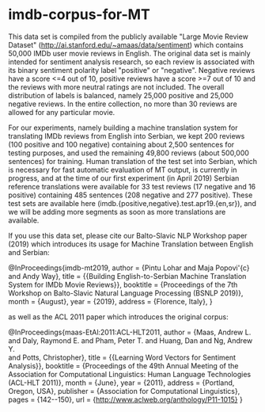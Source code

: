 # imdb-corpus-for-MT

This data set is compiled from the publicly available "Large Movie Review Dataset" (http://ai.stanford.edu/~amaas/data/sentiment)
which contains 50,000 IMDb user movie reviews in English. 
The original data set is mainly intended for sentiment analysis research, so each review is associated with its binary 
sentiment polarity label "positive" or "negative". Negative reviews have a score <=4 out of 10, positive reviews have 
a score >=7 out of 10 and the reviews with more neutral ratings are not included. The overall distribution of labels is
balanced, namely 25,000 positive and 25,000 negative reviews. 
In the entire collection, no more than 30 reviews are allowed for any particular movie.

For our experiments, namely building a machine translation system for translating IMDb reviews from English into Serbian, 
we kept 200 reviews (100 positive and 100 negative) containing about 2,500 sentences for testing purposes, and used the 
remaining 49,800 reviews (about 500,000 sentences) for training. 
Human translation of the test set into Serbian, which is necessary for fast automatic evaluation of MT output, is currently 
in progress, and at the time of our first experiment (in April 2019) Serbian reference translations were available for 
33 test reviews (17 negative and 16 positive) containing 485 sentences (208 negative and 277 positive). 
These test sets are available here (imdb.{positive,negative}.test.apr19.{en,sr}), and we will be adding more segments 
as soon as more translations are available.

If you use this data set, please cite our Balto-Slavic NLP Workshop paper (2019) which introduces its usage for 
Machine Translation between English and Serbian:

@InProceedings{imdb-mt2019,
  author    = {Pintu Lohar and Maja Popovi\'{c} and Andy Way},
  title     = {{Building English-to-Serbian Machine Translation System for IMDb Movie Reviews}},
  booktitle = {Proceedings of the 7th Workshop on Balto-Slavic Natural Language Processing (BSNLP 2019)},
  month     = {August},
  year      = {2019},
  address   = {Florence, Italy},
}


as well as the ACL 2011 paper which introduces the original corpus:

@InProceedings{maas-EtAl:2011:ACL-HLT2011,
  author    = {Maas, Andrew L.  and  Daly, Raymond E.  and  Pham, Peter T.  and  Huang, Dan  and  Ng, Andrew Y.  
  and  Potts, Christopher},
  title     = {{Learning Word Vectors for Sentiment Analysis}},
  booktitle = {Proceedings of the 49th Annual Meeting of the Association for Computational Linguistics: Human 
  Language Technologies (ACL-HLT 2011)},
  month     = {June},
  year      = {2011},
  address   = {Portland, Oregon, USA},
  publisher = {Association for Computational Linguistics},
  pages     = {142--150},
  url       = {http://www.aclweb.org/anthology/P11-1015}
}

